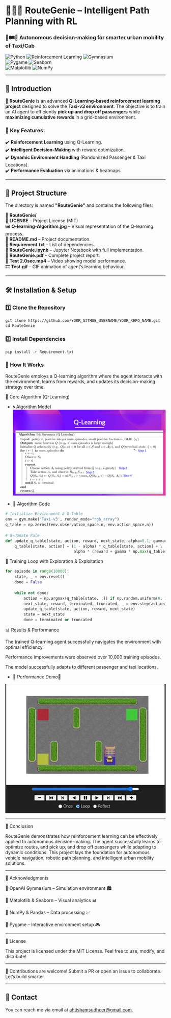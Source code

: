 # 🚖🧞‍♂️ **RouteGenie – Intelligent Path Planning with RL**  
### 🤖🛤️🏁 Autonomous decision-making for smarter urban mobility  of Taxi/Cab

![Python](https://img.shields.io/badge/Python-3.10.12-3776AB?style=for-the-badge&logo=python&logoColor=white)  ![Reinforcement Learning](https://img.shields.io/badge/Reinforcement%20Learning-Q%20Learning-FF6F00?style=for-the-badge)  ![Gymnasium](https://img.shields.io/badge/OpenAI_Gymnasium-Taxi--v3-0081A7?style=for-the-badge)  
![Pygame](https://img.shields.io/badge/Pygame-Interactive_Simulation-FFCC00?style=for-the-badge) ![Seaborn](https://img.shields.io/badge/Seaborn-Statistical_Visualization-3776AB?style=for-the-badge)          
![Matplotlib](https://img.shields.io/badge/Matplotlib-Data_Visualization-11557C?style=for-the-badge)  ![NumPy](https://img.shields.io/badge/NumPy-Scientific_Computing-013243?style=for-the-badge)


---

## 📜 **Introduction**  

🚀 **RouteGenie** is an advanced **Q-Learning-based reinforcement learning project** designed to solve the **Taxi-v3 environment**. The objective is to train an AI agent to efficiently **pick up and drop off passengers** while **maximizing cumulative rewards** in a grid-based environment.  

### **🔹 Key Features:**  
✔️ **Reinforcement Learning** using Q-Learning.  
✔️ **Intelligent Decision-Making** with reward optimization.  
✔️ **Dynamic Environment Handling** (Randomized Passenger & Taxi Locations).  
✔️ **Performance Evaluation** via animations & heatmaps.  

---

## 📂 **Project Structure**  

The directory is named **"RouteGenie"** and contains the following files:  

📁 **RouteGenie/**  
📄 **LICENSE** – Project License (MIT)  
🖼️ **Q-learning-Algorithm.jpg** – Visual representation of the Q-learning process.  
📜 **README.md** – Project documentation.  
📄 **Requirement.txt** – List of dependencies.  
📘 **RouteGenie.ipynb** – Jupyter Notebook with full implementation.  
📄 **RouteGenie.pdf** – Complete project report.  
🎥 **Test 2.0sec.mp4** – Video showing model performance.  
🎞️ **Test.gif** – GIF animation of agent’s learning behaviour.  

---

## 🛠️ **Installation & Setup**  

### **1️⃣ Clone the Repository**  
```
git clone https://github.com/YOUR_GITHUB_USERNAME/YOUR_REPO_NAME.git
cd RouteGenie
```

### **2️⃣ Install Dependencies**
```
pip install -r Requirement.txt
```

### 🚀 How It Works
RouteGenie employs a Q-learning algorithm where the agent interacts with the environment, learns from rewards, and updates its decision-making strategy over time.

🔹 Core Algorithm (Q-Learning)

- 🌀 Algorithm Model
![Algoritham](https://github.com/ahtisham73/RouteGenie/blob/0f9fcc67599ed0a4812880a8efa4ba8a587fbb60/Q-learning-Algoritham.jpg)  

- 📌 Algorithm Code
```python
# Initialize Environment & Q-Table
env = gym.make('Taxi-v3', render_mode="rgb_array")
q_table = np.zeros((env.observation_space.n, env.action_space.n))

# Q-Update Rule
def update_q_table(state, action, reward, next_state, alpha=0.1, gamma=0.99):
    q_table[state, action] = (1 - alpha) * q_table[state, action] + \
                              alpha * (reward + gamma * np.max(q_table[next_state, :]))

```

🔹 Training Loop with Exploration & Exploitation
```python
for episode in range(10000):
    state, _ = env.reset()
    done = False

    while not done:
        action = np.argmax(q_table[state, :]) if np.random.uniform(0, 1) > 0.1 else env.action_space.sample()
        next_state, reward, terminated, truncated, _ = env.step(action)
        update_q_table(state, action, reward, next_state)
        state = next_state
        done = terminated or truncated
```

📊 Results & Performance

The trained Q-learning agent successfully navigates the environment with optimal efficiency.

Performance improvements were observed over 10,000 training episodes.

The model successfully adapts to different passenger and taxi locations.

- 📌 Performance Demo🎥

![Demo](https://github.com/ahtisham73/RouteGenie/raw/22d169ab33fba18e7ce6038bfdfc4687eadad2bf/Test.gif)



----

🏁 Conclusion

RouteGenie demonstrates how reinforcement learning can be effectively applied to autonomous decision-making. The agent successfully learns to optimize routes, and pick up, and drop off passengers while adapting to dynamic conditions. This project lays the foundation for autonomous vehicle navigation, robotic path planning, and intelligent urban mobility solutions.

---

🔗 Acknowledgments

🔹 OpenAI Gymnasium – Simulation environment 🏙️

🔹 Matplotlib & Seaborn – Visual analytics 📊

🔹 NumPy & Pandas – Data processing 📈

🔹 Pygame – Interactive environment setup 🎮


---
📜 License

This project is licensed under the MIT License. Feel free to use, modify, and distribute!

---

🚀 Contributions are welcome! 
Submit a PR or open an issue to collaborate. Let’s build smarter

---
## 📨 Contact

You can reach me via email at [ahtishamsudheer@gmail.com](mailto:ahtishamsudheer@gmail.com).




